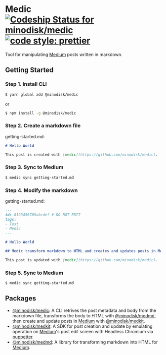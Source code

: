 # Medic [ ![Codeship Status for minodisk/medic](https://img.shields.io/codeship/4f57d400-c917-0135-1586-5e72f9d08083/master.svg?style=flat-square)](https://app.codeship.com/projects/261653) [![code style: prettier](https://img.shields.io/badge/code_style-prettier-ff69b4.svg?style=flat-square)](https://github.com/prettier/prettier)

Tool for manipulating [Medium](https://medium.com/) posts written in markdown.

## Getting Started

### Step 1. Install CLI

```sh
$ yarn global add @minodisk/medic
```

or

```sh
$ npm install -g @minodisk/medic
```

### Step 2. Create a markdown file

getting-started.md:

```markdown
# Hello World

This post is created with [medic](https://github.com/minodisk/medic).
```

### Step 3. Sync to Medium

```sh
$ medic sync getting-started.md
```

### Step 4. Modify the markdown

getting-started.md:

```markdown
---
id: 0123456789abcdef # DO NOT EDIT
tags:
- Test
- Medic
---

# Hello World

## Medic transform markdown to HTML and creates and updates posts in Medium.

This post is updated with [medic](https://github.com/minodisk/medic).
```

### Step 5. Sync to Medium

```sh
$ medic sync getting-started.md
```

## Packages

* [@minodisk/medic](packages/medic): A CLI retrives the post metadata and body from the markdown file, transforms the body to HTML with [@minodisk/medmd](https://github.com/minodisk/medic/tree/master/packages/medic), then create and update posts in [Medium](https://medium.com/) with [@minodisk/medkit](https://github.com/minodisk/medic/tree/master/packages/medkit).
* [@minodisk/medkit](packages/medkit): A SDK for post creation and update by emulating operation on [Medium](https://medium.com/)'s post edit screen with Headless Chromium via [puppetter](https://github.com/GoogleChrome/puppeteer).
* [@minodisk/medmd](packages/medmd): A library for transforming markdown into HTML for [Medium](https://medium.com/).
